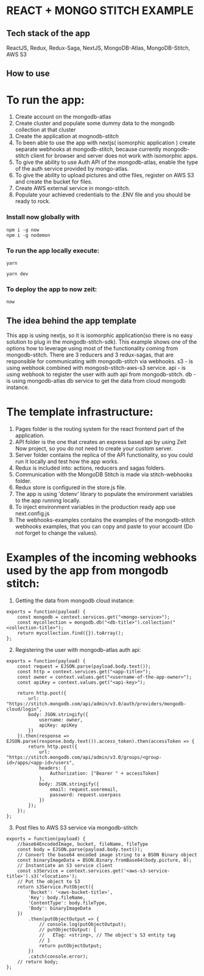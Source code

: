 # REACT + MONGO STITCH EXAMPLE

## Tech stack of the app

ReactJS, 
Redux, 
Redux-Saga,
NextJS,
MongoDB-Atlas,
MongoDB-Stitch,
AWS S3 

## How to use

# To run the app:

1. Create account on the mongodb-atlas
2. Create cluster and populate some dummy data to the mongodb collection at that cluster
3. Create the application at mognodb-stitch
4. To been able to use the app with nextjs( isomorphic application ) create separate webhooks at mongodb-stitch, because currently mongodb-stitch client for browser and server does not work with isomorphic apps.
5. To give the ability to use Auth API of the mongodb-atlas, enable the type of the auth service provided by mongo-atlas.
6. To give the ability to upload pictures and othe files, register on AWS S3 and create the bucket for files.
7. Create AWS external service in mongo-stitch.
8. Populate your achieved credentials to the .ENV file and you should be ready to rock.


### Install now globally with 
```
npm i -g now
npm i -g nodemon
```

### To run the app locally execute: 
```
yarn
```
 ```
yarn dev
``` 
### To deploy the app to now zeit:
```
now
```

## The idea behind the app template
This app is using nextjs, so it is isomorphic application(so there is no easy solution to plug in the mongodb-stitch-sdk).
This example shows one of the options how to leverage using most of the functionality coming from mongodb-stitch.
There are 3 reducers and 3 redux-sagas, that are responsible for communicating with mongodb-stitch via webhooks.
s3 - is using webhook combined with mongosb-stitch-aws-s3 service.
api - is using webhook to register the user with auth api from mongodb-stitch.
db - is using mongodb-atlas db service to get the data from cloud mongodb instance.

# The template infrastructure:

1. Pages folder is the routing system for the react frontend part of the application. 
2. API folder is the one that creates an express based api by using Zeit Now project, so you do not need to create your custom server.
3. Server folder contains the replica of the API functionality, so you could run it locally and test how the app works.
4. Redux is included into: actions, reducers and sagas folders.
5. Communication with the MongoDB Stitch is made via stitch-webhooks folder.
6. Redux store is configured in the store.js file.
7. The app is using 'dotenv' library to populate the environment variables to the app running locally.
8. To inject environment variables in the production ready app use next.config.js
9. The webhooks-examples contains the examples of the mongodb-stitch webhooks examples, that you can copy and paste to your account (Do not forget to change the values).

# Examples of the incoming webhooks used by the app from mongodb stitch:

1. Getting the data from mongodb cloud instance:

```
exports = function(payload) {
    const mongodb = context.services.get("<mongo-service>");
    const mycollection = mongodb.db("<db-title>").collection("<collection-title>");
    return mycollection.find({}).toArray();
};
``` 

2. Registering the user with mongodb-atlas auth api:
```
exports = function(payload) {
    const request = EJSON.parse(payload.body.text());
    const http = context.services.get("<app-title>");
    const owner = context.values.get("<username-of-the-app-owner>");
    const apiKey = context.values.get("<api-key>");

    return http.post({
        url: "https://stitch.mongodb.com/api/admin/v3.0/auth/providers/mongodb-cloud/login",
        body: JSON.stringify({
            username: owner,
            apiKey: apiKey
        })
    }).then(response => EJSON.parse(response.body.text()).access_token).then(accessToken => {
        return http.post({
            url: "https://stitch.mongodb.com/api/admin/v3.0/groups/<group-id>/apps/<app-id>/users",
            headers: {
                Authorization: ["Bearer " + accessToken]
            },
            body: JSON.stringify({
                email: request.useremail,
                password: request.userpass
            })
        });
    });
};

```

3. Post files to AWS S3 service via mongodb-stitch:
```
exports = function(payload) {
    //base64EncodedImage, bucket, fileName, fileType
    const body = EJSON.parse(payload.body.text());
    // Convert the base64 encoded image string to a BSON Binary object
    const binaryImageData = BSON.Binary.fromBase64(body.picture, 0);
    // Instantiate an S3 service client
    const s3Service = context.services.get('<aws-s3-service-title>').s3('<location>');
    // Put the object to S3
    return s3Service.PutObject({
        'Bucket': '<aws-bucket-title>',
        'Key': body.fileName,
        'ContentType': body.fileType,
        'Body': binaryImageData
    })
        .then(putObjectOutput => {
            // console.log(putObjectOutput);
            // putObjectOutput: {
            //   ETag: <string>, // The object's S3 entity tag
            // }
            return putObjectOutput;
        })
        .catch(console.error);
    // return body;
};
```